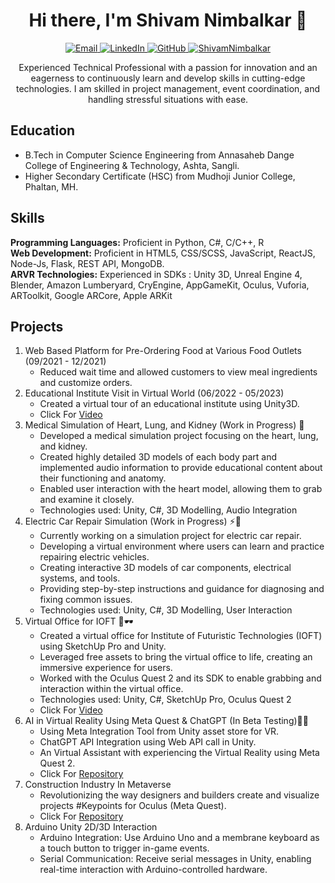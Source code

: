 <!DOCTYPE html>
<html lang="en">

<head>
  <meta charset="UTF-8">
  <meta name="viewport" content="width=device-width, initial-scale=1.0">
</head>

<body>
  <h1 align="center">Hi there, I'm Shivam Nimbalkar 👋</h1>

  <p align="center">
    <a href="mailto:shivamnimbalkar3901@gmail.com">
      <img src="https://img.shields.io/badge/Email-Contact%20Me-blue" alt="Email">
    </a>
    <a href="https://www.linkedin.com/in/shivamnimbalkar">
      <img src="https://img.shields.io/badge/LinkedIn-Connect-blue" alt="LinkedIn">
    </a>
    <a href="https://github.com/ShivamNimbalkar">
      <img src="https://img.shields.io/badge/GitHub-Follow%20Me-lightgrey" alt="GitHub">
    </a>
    <a href="#">
      <img src="https://komarev.com/ghpvc/?username=ShivamNimbalkar&label=Profile%20views&color=0e75b6&style=flat" alt="ShivamNimbalkar">
    </a>
  </p>

  <p align="center">Experienced Technical Professional with a passion for innovation and an eagerness to continuously
    learn and develop skills in cutting-edge technologies. I am skilled in project management, event coordination, and
    handling stressful situations with ease. </p>

  <h2>Education</h2>
  <ul>
    <li>B.Tech in Computer Science Engineering from Annasaheb Dange College of Engineering & Technology, Ashta, Sangli.
    </li>
    <li>Higher Secondary Certificate (HSC) from Mudhoji Junior College, Phaltan, MH.</li>
  </ul>

  <h2>Skills</h2>
  <p>
    <strong>Programming Languages:</strong> Proficient in Python, C#, C/C++, R<br>
    <strong>Web Development:</strong> Proficient in HTML5, CSS/SCSS, JavaScript, ReactJS, Node-Js, Flask, REST API,
    MongoDB.<br>
    <strong>ARVR Technologies:</strong> Experienced in SDKs : Unity 3D, Unreal Engine 4, Blender, Amazon Lumberyard,
    CryEngine, AppGameKit, Oculus, Vuforia, ARToolkit, Google ARCore, Apple ARKit
  </p>

  <h2>Projects</h2>
  <ol>
    <li>Web Based Platform for Pre-Ordering Food at Various Food Outlets (09/2021 - 12/2021)
      <ul>
        <li>Reduced wait time and allowed customers to view meal ingredients and customize orders.</li>
      </ul>
    </li>
    <li>Educational Institute Visit in Virtual World (06/2022 - 05/2023)
      <ul>
        <li>Created a virtual tour of an educational institute using Unity3D.</li>
        <li>Click For <a href="https://drive.google.com/file/d/16W3ZxAO6ey_VryaKu89jh_FALCW3kwxK/view?usp=drive_link">Video</a>
        </li>
      </ul>
    </li>
    <li>Medical Simulation of Heart, Lung, and Kidney (Work in Progress) 🏥
      <ul>
        <li>Developed a medical simulation project focusing on the heart, lung, and kidney.</li>
        <li>Created highly detailed 3D models of each body part and implemented audio information to provide educational
          content about their functioning and anatomy.</li>
        <li>Enabled user interaction with the heart model, allowing them to grab and examine it closely.</li>
        <li>Technologies used: Unity, C#, 3D Modelling, Audio Integration</li>
      </ul>
    </li>
    <li>Electric Car Repair Simulation (Work in Progress) ⚡🚗
      <ul>
        <li>Currently working on a simulation project for electric car repair.</li>
        <li>Developing a virtual environment where users can learn and practice repairing electric vehicles.</li>
        <li>Creating interactive 3D models of car components, electrical systems, and tools.</li>
        <li>Providing step-by-step instructions and guidance for diagnosing and fixing common issues.</li>
        <li>Technologies used: Unity, C#, 3D Modelling, User Interaction</li>
      </ul>
    </li>
    <li>Virtual Office for IOFT 🏢🕶️
      <ul>
        <li>Created a virtual office for Institute of Futuristic Technologies (IOFT) using SketchUp Pro and Unity.</li>
        <li>Leveraged free assets to bring the virtual office to life, creating an immersive experience for users.</li>
        <li>Worked with the Oculus Quest 2 and its SDK to enable grabbing and interaction within the virtual office.</li>
        <li>Technologies used: Unity, C#, SketchUp Pro, Oculus Quest 2</li>
        <li>Click For <a href="https://www.linkedin.com/posts/shivamnimbalkar_virtualreality-oculusquest2-sketchuppro-activity-7060670929516826624-ODbk?utm_source=share&utm_medium=member_desktop">Video</a>
        </li>
      </ul>
    </li>
    <li>AI in Virtual Reality Using Meta Quest & ChatGPT (In Beta Testing)🤖🧠
      <ul>
        <li>Using Meta Integration Tool from Unity asset store for VR.</li>
        <li>ChatGPT API Integration using Web API call in Unity.</li>
        <li>An Virtual Assistant with experiencing the Virtual Reality using Meta Quest 2.</li>
        <li>Click For <a href="https://github.com/ShivamNimbalkar/AI_IN_Metaverse">Repository</a></li>
      </ul>
    </li>
    <li>Construction Industry In Metaverse
      <ul>
        <li>Revolutionizing the way designers and builders create and visualize projects #Keypoints for Oculus (Meta
          Quest).</li>
        <li>Click For <a href="https://github.com/ShivamNimbalkar/Construction-Industry-In-Metaverse">Repository</a></li>
      </ul>
    </li>
    <li>Arduino Unity 2D/3D Interaction
      <ul>
        <li>Arduino Integration: Use Arduino Uno and a membrane keyboard as a touch button to trigger in-game events.</li>
        <li>Serial Communication: Receive serial messages in Unity, enabling real-time interaction with Arduino-controlled
          hardware.</li>
